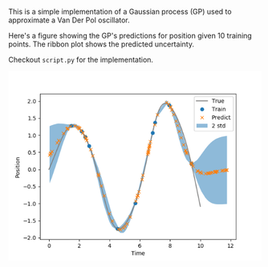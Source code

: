 This is a simple implementation of a Gaussian process (GP) used to approximate a Van Der Pol oscillator. 

Here's a figure showing the GP's predictions for position given 10 training points. 
The ribbon plot shows the predicted uncertainty.

Checkout `script.py` for the implementation. 

<img src="figures/gp_10p.png" alt="example"/>